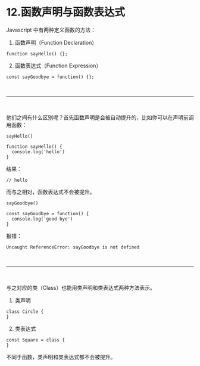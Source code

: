 # 12.函数声明与函数表达式

Javascript 中有两种定义函数的方法：

1. 函数声明（Function Declaration）
```
function sayHello() {};
```

2. 函数表达式（Function Expression）
```
const sayGoodbye = function() {};
```


<br>
<hr>
<br>


他们之间有什么区别呢？首先函数声明是会被自动提升的，比如你可以在声明前调用函数：

```
sayHello()

function sayHello() {
  console.log('hello')
}
```

结果：
```
// hello
```

而与之相对，函数表达式不会被提升。

```
sayGoodbye()

const sayGoodbye = function() {
  console.log('good bye')
}
```

报错：
```
Uncaught ReferenceError: sayGoodbye is not defined
```


<br>
<hr>
<br>


与之对应的类（Class）也能用类声明和类表达式两种方法表示。

1. 类声明
```
class Circle {
}
```

2. 类表达式
```
const Square = class {
}
```

不同于函数，类声明和类表达式都不会被提升。
